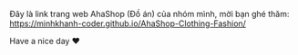 Đây là link trang web AhaShop (Đồ án) của nhóm mình, mời bạn ghé thăm: https://minhkhanh-coder.github.io/AhaShop-Clothing-Fashion/

Have a nice day ❤️
